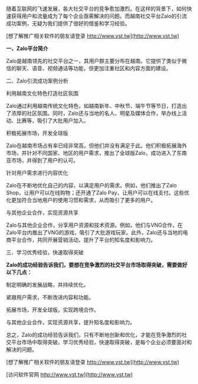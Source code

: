 随着互联网的飞速发展，各大社交平台的竞争愈加激烈。在这样的背景下，如何快速获得用户和流量成为了每个企业亟需解决的问题。而越南社交平台Zalo的引流成功案例，无疑为我们提供了很好的借鉴和学习经验。

[想了解推广相关软件的朋友请登录 http://www.vst.tw](http://www.vst.tw)

**一、Zalo平台简介**

Zalo是越南领先的社交平台之一，其用户群主要分布在越南。它提供了类似于微信的聊天、语音、视频通话等功能，但更加注重社区和内容方面的建设。

二、Zalo引流成功案例分析

利用越南文化特色打造社区氛围

Zalo通过利用越南传统文化特色，如越南新年、中秋节、端午节等节日，打造出了浓厚的社区氛围。同时，Zalo还与当地的名人、明星及媒体合作，举办线上活动、比赛等，吸引了大批用户加入。

积极拓展市场，开发全球版

Zalo在越南市场占有率已经非常高，但他们并没有满足于此。他们积极拓展海外市场，并针对不同国家、地区的用户需求，推出了全球版Zalo，成功进入了东南亚市场，并得到了用户的认可。

针对用户需求进行内容优化

Zalo在不断地优化自己的内容，以满足用户的需求。例如，他们推出了Zalo Shop，让用户可以在线购物；还开通了Zalo Pay，让用户可以在线支付。这些优化更加符合当地用户的使用习惯和需求，从而吸引了更多的用户。

与其他企业合作，实现资源共享

Zalo与其他企业合作，分享用户资源和技术资源。例如，他们与VNG合作，在Zalo平台内推出了VNG的游戏，吸引了大批游戏玩家。此外，Zalo还与当地的电商平台合作，共同开展营销活动，提升了平台的知名度和影响力。

三、学习优秀经验，快速取得突破

**Zalo的成功经验告诉我们，要想在竞争激烈的社交平台市场取得突破，需要做好以下几点：**

制定明确的发展战略，并持续优化。

紧跟用户需求，不断改进内容和功能。

拓展市场，开发全球版，实现跨境合作。

与其他企业合作，实现资源共享，提升知名度和影响力。

总之，Zalo的成功经验告诉我们，只有不断地创新和优化，才能在竞争激烈的社交平台市场中取得突破。学习优秀经验，快速取得突破，是每个企业必须要面对和解决的问题。

[想了解推广相关软件的朋友请登录 http://www.vst.tw](http://www.vst.tw)


[访问软件官网 http://www.vst.tw](http://www.vst.tw)
